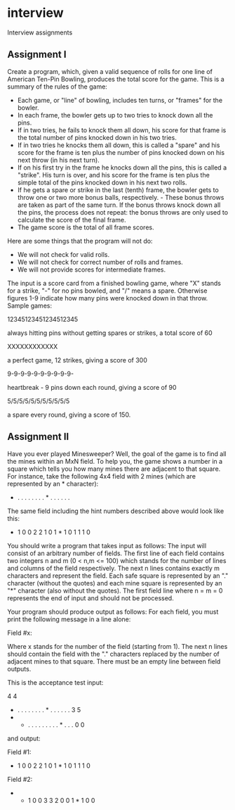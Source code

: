 # interview

Interview assignments

## Assignment I

Create a program, which, given a valid sequence of rolls for one line of American Ten-Pin Bowling, produces the total
score for the game. This is a summary of the rules of the game:
 - Each game, or "line" of bowling, includes ten turns, or "frames" for the bowler. 
 - In each frame, the bowler gets up to two tries to knock down all the pins. 
 - If in two tries, he fails to knock them all down, his score for that frame is the total number of pins knocked down
   in his two tries. 
 - If in two tries he knocks them all down, this is called a "spare" and his score for the frame is ten plus the number
   of pins knocked down on his next throw (in his next turn). 
 - If on his first try in the frame he knocks down all the pins, this is called a "strike". His turn is over, and his
   score for the frame is ten plus the simple total of the pins knocked down in his next two rolls. 
 - If he gets a spare or strike in the last (tenth) frame, the bowler gets to throw one or two more bonus balls,
   respectively. - These bonus throws are taken as part of the same turn. If the bonus throws knock down all the pins, 
   the process does not repeat: the bonus throws are only used to calculate the score of the final frame.
 - The game score is the total of all frame scores.

Here are some things that the program will not do:
 - We will not check for valid rolls. 
 - We will not check for correct number of rolls and frames. 
 - We will not provide scores for intermediate frames.

The input is a score card from a finished bowling game, where "X" stands for a strike, "-" for no pins bowled, and "/"
means a spare. Otherwise figures 1-9 indicate how many pins were knocked down in that throw. Sample games:

12345123451234512345

always hitting pins without getting spares or strikes, a total score of 60

XXXXXXXXXXXX

a perfect game, 12 strikes, giving a score of 300

9-9-9-9-9-9-9-9-9-9-

heartbreak - 9 pins down each round, giving a score of 90

5/5/5/5/5/5/5/5/5/5/5

a spare every round, giving a score of 150.

## Assignment II

Have you ever played Minesweeper? Well, the goal of the game is to find all the mines within an MxN field. To help you, 
the game shows a number in a square which tells you how many mines there are adjacent to that square. For instance, take
the following 4x4 field with 2 mines (which are represented by an * character):

* . . .
. . . .
. * . .
. . . .

The same field including the hint numbers described above would look like this:

* 1 0 0
2 2 1 0
1 * 1 0
1 1 1 0

You should write a program that takes input as follows:
The input will consist of an arbitrary number of fields. The first line of each field contains two integers n and m 
(0 < n,m <= 100) which stands for the number of lines and columns of the field respectively. The next n lines contains exactly m characters and represent the field. Each safe square is represented by an "." character (without the quotes) 
and each mine square is represented by an "*" character (also without the quotes). The first field line where n = m = 0
represents the end of input and should not be processed.

Your program should produce output as follows: 
For each field, you must print the following message in a line alone:

Field #x:

Where x stands for the number of the field (starting from 1).
The next n lines should contain the field with the "." characters replaced by the number of adjacent mines to that
square.
There must be an empty line between field outputs.

This is the acceptance test input:

4 4
* . . .
. . . .
. * . .
. . . .
3 5
* * . . .
. . . . .
. * . . .
0 0

and output:

Field #1:

* 1 0 0
2 2 1 0
1 * 1 0
1 1 1 0

Field #2:

* * 1 0 0
3 3 2 0 0
1 * 1 0 0
